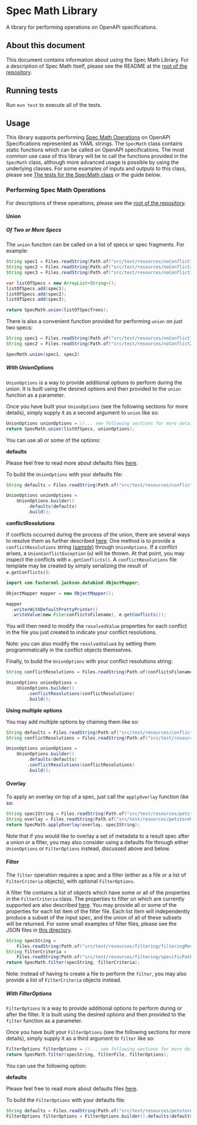 # Spec Math Library

A library for performing operations on OpenAPI specifications. 

## About this document
This document contains information about using the Spec Math Library. 
For a description of Spec Math itself, please see the README at the
[root of the repository](https://github.com/googleinterns/spec-math#spec-math-and-the-spec-math-library).

## Running tests

Run `mvn test` to execute all of the tests.

## Usage

This library supports performing [Spec Math Operations](https://github.com/googleinterns/spec-math#operations)
on OpenAPI Specifications represented as YAML strings. The `SpecMath` class contains static functions
which can be called on OpenAPI specifications. The most common use case of this library will be to call the functions provided in the `SpecMath` class,
although more advanced usage is possible by using the underlying classes.
For some examples of inputs and outputs to this class, please see [The tests for the SpecMath class](src/test/java/org/specmath/library/SpecMathTest.java)
or the guide below.

### Performing Spec Math Operations

For descriptions of these operations, please see the [root of the repository](https://github.com/googleinterns/spec-math#spec-math-and-the-spec-math-library).

#### Union

##### Of Two or More Specs

The `union` function can be called on a list of specs or spec fragments. For example:

```java
String spec1 = Files.readString(Path.of("src/test/resources/noConflict1.yaml"));
String spec2 = Files.readString(Path.of("src/test/resources/noConflict2.yaml"));
String spec3 = Files.readString(Path.of("src/test/resources/noConflict3.yaml"));

var listOfSpecs = new ArrayList<String>();
listOfSpecs.add(spec1);
listOfSpecs.add(spec2);
listOfSpecs.add(spec3);

return SpecMath.union(listOfSpecTrees);
```

There is also a convenient function provided for performing `union` on just two specs:

```java
String spec1 = Files.readString(Path.of("src/test/resources/noConflict1.yaml"));
String spec2 = Files.readString(Path.of("src/test/resources/noConflict2.yaml"));

SpecMath.union(spec1, spec2)
```


##### With UnionOptions

`UnionOptions` is a way to provide additional options to perform during the union. It is
built using the desired options and then provided to the `union` function as a parameter.

Once you have built your `UnionOptions` (see the following sections for more details), 
simply supply it as a second argument to `union` like so:

```java
UnionOptions unionOptions = //... see following sections for more details
return SpecMath.union(listOfSpecs, unionOptions);
```

You can use all or some of the options:

**defaults**

Please feel free to read more about defaults files [here](https://github.com/googleinterns/spec-math#overlay).

To build the `UnionOptions` with your defaults file:

```java
String defaults = Files.readString(Path.of("src/test/resources/conflictDefaults.yaml"));

UnionOptions unionOptions =
    UnionOptions.builder()
        .defaults(defaults)
        .build();
```

**conflictResolutions**

If conflicts occurred during the process of the union, there are several ways to resolve them as further
described [here](https://github.com/googleinterns/spec-math#operations).
One method is to provide a `conflictResolutions` string [(sample)](src/test/resources/conflictMerged.yaml) through `UnionOptions`.
If a conflict arises, a `UnionConflictException` (`e`) will be thrown. At that point, you may inspect
the conflicts with `e.getConflicts()`. A `conflictResolutions` file template may be created by simply serializing
the result of `e.getConflicts()`:

```java
import com.fasterxml.jackson.databind.ObjectMapper;

ObjectMapper mapper = new ObjectMapper();

mapper
  .writerWithDefaultPrettyPrinter()
  .writeValue(new File(conflictsFilename), e.getConflicts());
```

You will then need to modify the `resolvedValue` properties for each conflict in the file you just created
to indicate your conflict resolutions. 

Note: you can also modify the `resolvedValue`s by setting them programmatically in the conflict objects
themselves.

Finally, to build the `UnionOptions` with your conflict resolutions string:

```java
String conflictResolutions = Files.readString(Path.of(conflictsFilename));

UnionOptions unionOptions =
    UnionOptions.builder()
        .conflictResolutions(conflictResolutions)
        .build();
```

**Using multiple options**

You may add multiple options by chaining them like so:

```java
String defaults = Files.readString(Path.of("src/test/resources/conflictDefaults.yaml"));
String conflictResolutions = Files.readString(Path.of("src/test/resources/conflictMerged.yaml"));

UnionOptions unionOptions =
    UnionOptions.builder()
        .defaults(defaults)
        .conflictResolutions(conflictResolutions)
        .build();
```

#### Overlay

To apply an overlay on top of a spec, just call the `applyOverlay` function like so:

```java
String spec1String = Files.readString(Path.of("src/test/resources/petstoreMarketing.yaml"));
String overlay = Files.readString(Path.of("src/test/resources/petstoreMetadata.yaml"));
return SpecMath.applyOverlay(overlay, spec1String);
```

Note that if you would like to overlay a set of metadata to a result spec after a union or a filter,
you may also consider using a defaults file through either `UnionOptions` or `FilterOptions` instead, discussed
above and below.

#### Filter

The `filter` operation requires a spec and a filter (either as a file or a list of `FilterCriteria` objects), with optional `FilterOptions`.

A filter file contains a list of objects which have some or all of the properties in the `FilterCriteria` class.
The properties to filter on which are currently supported are also described [here](https://github.com/googleinterns/spec-math#filter-1).
You may provide all or some of the properties for each list item of the filter file. Each list item
will independently produce a subset of the input spec, and the union of all of these subsets will be returned.
For some small examples of filter files, please see the JSON files in [this directory](src/test/resources/filtering).

```java
String specString =
    Files.readString(Path.of("src/test/resources/filtering/filteringMonolithicSpec.yaml"));
String filterCriteria =
    Files.readString(Path.of("src/test/resources/filtering/specificPathFilterCriteria.json"));
return SpecMath.filter(specString, filterCriteria);
```

Note: instead of having to create a file to perform the `filter`, you may also provide a list of `FilterCriteria` objects
instead.

##### With FilterOptions

`FilterOptions` is a way to provide additional options to perform during or after the filter. It is
built using the desired options and then provided to the `filter` function as a parameter.

Once you have built your `FilterOptions` (see the following sections for more details), 
simply supply it as a third argument to `filter` like so:

```java
FilterOptions filterOptions = //... see following sections for more details
return SpecMath.filter(specString, filterFile, filterOptions);
```

You can use the following option:

**defaults**

Please feel free to read more about defaults files [here](https://github.com/googleinterns/spec-math#overlay).

To build the `FilterOptions` with your defaults file:

```java
String defaults = Files.readString(Path.of("src/test/resources/petstoreMetadata.yaml"));
FilterOptions filterOptions = FilterOptions.builder().defaults(defaults).build();
```








